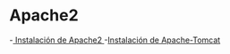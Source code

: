 # Apache2

-<a href="https://github.com/Regnierd/Apache2/tree/main/Instalaci%C3%B3nApache2"> Instalación de Apache2 </a>
-<a href="">Instalación de Apache-Tomcat</a>
